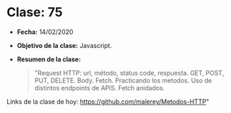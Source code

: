 # Clase: 75

- **Fecha:** 14/02/2020
- **Objetivo de la clase:** Javascript.
- **Resumen de la clase:**

  > "Request HTTP: url, método, status code, respuesta. GET, POST, PUT, DELETE. Body. Fetch. Practicando los metodos. Uso de distintos endpoints de APIS. Fetch anidados.

Links de la clase de hoy: https://github.com/malerey/Metodos-HTTP"
